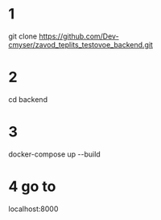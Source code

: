 # 1

git clone https://github.com/Dev-cmyser/zavod_teplits_testovoe_backend.git

# 2 

cd backend

# 3 
 docker-compose up --build
 
 # 4 go to
 
 localhost:8000
 
